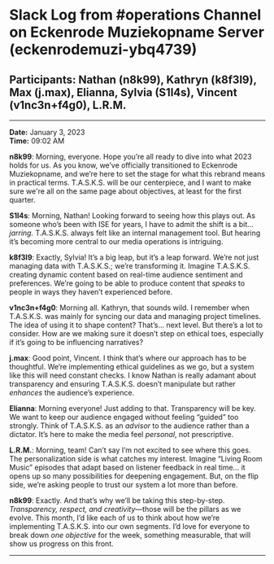# Slack Log from #operations Channel on Eckenrode Muziekopname Server (eckenrodemuzi-ybq4739)
## Participants: Nathan (n8k99), Kathryn (k8f3l9), Max (j.max), Elianna, Sylvia (S1l4s), Vincent (v1nc3n+f4g0), L.R.M.

---

**Date:** January 3, 2023  
**Time:** 09:02 AM  

**n8k99**: Morning, everyone. Hope you’re all ready to dive into what 2023 holds for us. As you know, we’ve officially transitioned to Eckenrode Muziekopname, and we’re here to set the stage for what this rebrand means in practical terms. T.A.S.K.S. will be our centerpiece, and I want to make sure we're all on the same page about objectives, at least for the first quarter.

**S1l4s**: Morning, Nathan! Looking forward to seeing how this plays out. As someone who’s been with ISE for years, I have to admit the shift is a bit… *jarring.* T.A.S.K.S. always felt like an internal management tool. But hearing it’s becoming more central to our media operations is intriguing.

**k8f3l9**: Exactly, Sylvia! It’s a big leap, but it’s a leap forward. We’re not just managing data with T.A.S.K.S.; we’re transforming it. Imagine T.A.S.K.S. creating dynamic content based on real-time audience sentiment and preferences. We’re going to be able to produce content that *speaks* to people in ways they haven’t experienced before.

**v1nc3n+f4g0**: Morning all. Kathryn, that sounds wild. I remember when T.A.S.K.S. was mainly for syncing our data and managing project timelines. The idea of using it to shape content? That’s… next level. But there’s a lot to consider. How are we making sure it doesn’t step on ethical toes, especially if it’s going to be influencing narratives?

**j.max**: Good point, Vincent. I think that’s where our approach has to be thoughtful. We’re implementing ethical guidelines as we go, but a system like this will need constant checks. I know Nathan is really adamant about transparency and ensuring T.A.S.K.S. doesn’t manipulate but rather *enhances* the audience’s experience.

**Elianna**: Morning everyone! Just adding to that. Transparency will be key. We want to keep our audience engaged without feeling “guided” too strongly. Think of T.A.S.K.S. as an *advisor* to the audience rather than a dictator. It’s here to make the media feel *personal*, not prescriptive.

**L.R.M.**: Morning, team! Can’t say I’m not excited to see where this goes. The personalization side is what catches my interest. Imagine “Living Room Music” episodes that adapt based on listener feedback in real time… it opens up so many possibilities for deepening engagement. But, on the flip side, we’re asking people to trust our system a lot more than before.

**n8k99**: Exactly. And that’s why we’ll be taking this step-by-step. *Transparency, respect, and creativity*—those will be the pillars as we evolve. This month, I’d like each of us to think about how we’re implementing T.A.S.K.S. into our own segments. I’d love for everyone to break down *one objective* for the week, something measurable, that will show us progress on this front.

---
